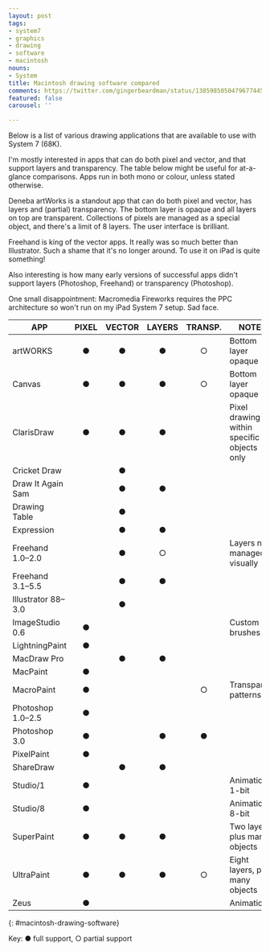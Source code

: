 ```yaml
---
layout: post
tags:
- system7
- graphics
- drawing
- software
- macintosh
nouns:
- System
title: Macintosh drawing software compared
comments: https://twitter.com/gingerbeardman/status/1385985050479677445
featured: false
carousel: ''

---
```

Below is a list of various drawing applications that are available to use with System 7 (68K).

I'm mostly interested in apps that can do both pixel and vector, and that support layers and transparency. The table below might be useful for at-a-glance comparisons. Apps run in both mono or colour, unless stated otherwise.

Deneba artWorks is a standout app that can do both pixel and vector, has layers and (partial) transparency. The bottom layer is opaque and all layers on top are transparent. Collections of pixels are managed as a special object, and there's a limit of 8 layers. The user interface is brilliant.

Freehand is king of the vector apps. It really was so much better than Illustrator. Such a shame that it's no longer around. To use it on iPad is quite something!

Also interesting is how many early versions of successful apps didn't support layers (Photoshop, Freehand) or transparency (Photoshop).

One small disappointment: Macromedia Fireworks requires the PPC architecture so won't run on my iPad System 7 setup. Sad face.

| APP                | PIXEL | VECTOR | LAYERS | TRANSP. | NOTES |
| ------------------ |:-----:|:------:|:------:|:-------:| ----- |
| artWORKS           | ●     | ●      | ●      | ○       | Bottom layer opaque |
| Canvas             | ●     | ●      | ●      | ○       | Bottom layer opaque |
| ClarisDraw         | ●     | ●      | ●      |         | Pixel drawing within specific objects only |
| Cricket Draw       |       | ●      |        |         |  |
| Draw It Again Sam  |       | ●      | ●      |         |  |
| Drawing Table      |       | ●      |        |         |  |
| Expression         |       | ●      | ●      |         |  |
| Freehand 1.0–2.0   |       | ●      | ○      |         | Layers not managed visually |
| Freehand 3.1–5.5   |       | ●      | ●      |         |  |
| Illustrator 88–3.0 |       | ●      |        |         |  |
| ImageStudio 0.6    | ●     |        |        |         | Custom brushes |
| LightningPaint     | ●     |        |        |         |  |
| MacDraw Pro        |       | ●      | ●      |         |  |
| MacPaint           | ●     |        |        |         |  |
| MacroPaint         | ●     |        |        | ○       | Transparent patterns |
| Photoshop 1.0–2.5  | ●     |        |        |         |  |
| Photoshop 3.0      | ●     |        | ●      | ●       |  |
| PixelPaint         | ●     |        |        |         |  |
| ShareDraw          |       | ●      | ●      |         |  |
| Studio/1           | ●     |        |        |         | Animation, 1-bit |
| Studio/8           | ●     |        |        |         | Animation, 8-bit |
| SuperPaint         | ●     | ●      | ●      |         | Two layers, plus many objects |
| UltraPaint         | ●     | ●      | ●      | ○       | Eight layers, plus many objects |
| Zeus               | ●     |        |        |         | Animation |
{: #macintosh-drawing-software}

Key: ● full support, ○ partial support